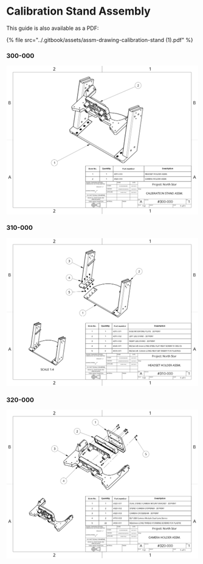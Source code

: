 # Calibration Stand Assembly

This guide is also available as a PDF:

{% file src="../.gitbook/assets/assm-drawing-calibration-stand \(1\).pdf" %}

### 300-000

![CALIBRATION STAND ASSM.](../.gitbook/assets/assm-drawing-calibration-stand-1.png)

### 310-000

![HEADSET HOLDER ASSM.](../.gitbook/assets/assm-drawing-calibration-stand-2.png)

### 320-000

![CAMERA HOLDER ASSM.](../.gitbook/assets/assm-drawing-calibration-stand-3.png)

